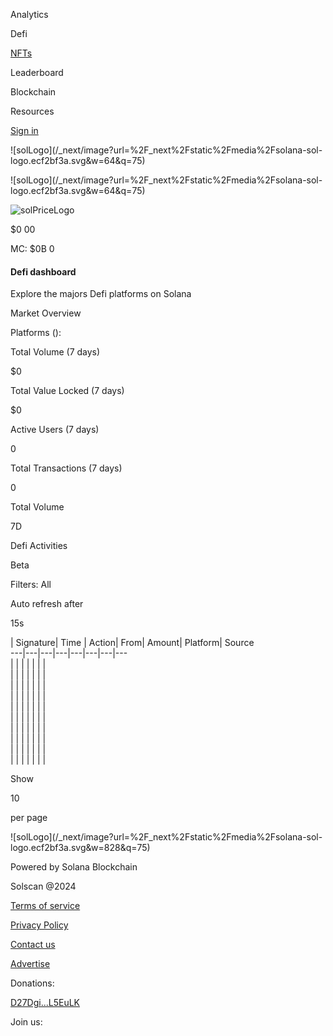 [](/)

Analytics

Defi

[NFTs](/nfts)

Leaderboard

Blockchain

Resources

[Sign in](/user/signin?returnUrl=%2Famm)

![solLogo](/_next/image?url=%2F_next%2Fstatic%2Fmedia%2Fsolana-sol-
logo.ecf2bf3a.svg&w=64&q=75)

![solLogo](/_next/image?url=%2F_next%2Fstatic%2Fmedia%2Fsolana-sol-
logo.ecf2bf3a.svg&w=64&q=75)

![solPriceLogo](/_next/image?url=%2F_next%2Fstatic%2Fmedia%2FsolPriceLogo.76eeb122.png&w=48&q=75)

$0 00

MC: $0B  0

#### Defi dashboard

Explore the majors Defi platforms on Solana

Market Overview

Platforms ():

Total Volume (7 days)

$0

Total Value Locked (7 days)

$0

Active Users (7 days)

0

Total Transactions (7 days)

0

Total Volume

7D

Defi Activities

Beta

Filters: All

Auto refresh after

15s

| Signature| Time | Action| From| Amount| Platform| Source  
---|---|---|---|---|---|---|---  
| | | | | | |   
| | | | | | |   
| | | | | | |   
| | | | | | |   
| | | | | | |   
| | | | | | |   
| | | | | | |   
| | | | | | |   
| | | | | | |   
| | | | | | |   
  
Show

10

per page

![solLogo](/_next/image?url=%2F_next%2Fstatic%2Fmedia%2Fsolana-sol-
logo.ecf2bf3a.svg&w=828&q=75)

Powered by Solana Blockchain

Solscan @2024

[Terms of service](/terms-of-service)

[Privacy Policy](/privacy-policy)

[Contact us](/contactus)

[Advertise](https://etherscan.io/contactusadvertise)

Donations:

[D27Dgi...L5EuLK](/account/D27DgiipBR5dRdij2L6NQ27xwyiLK5Q2DsEM5ML5EuLK)

Join us:

[](https://discord.gg/vhq8N4hMvA)[](https://twitter.com/solscanofficial)[](https://solscan.substack.com/)

